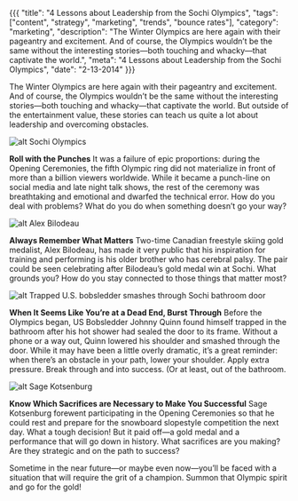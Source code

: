 {{{
  "title": "4 Lessons about Leadership from the Sochi Olympics",
  "tags": ["content", "strategy", "marketing", "trends", "bounce rates"],
  "category": "marketing",
  "description": "The Winter Olympics are here again with their pageantry and excitement. And of course, the Olympics wouldn’t be the same without the interesting stories—both touching and whacky—that captivate the world.",
  "meta": "4 Lessons about Leadership from the Sochi Olympics",
  "date": "2-13-2014"
}}}

The Winter Olympics are here again with their pageantry and excitement. And of course, the Olympics wouldn’t be the same without the interesting stories—both touching and whacky—that captivate the world. But outside of the entertainment value, these stories can teach us quite a lot about leadership and overcoming obstacles.

![alt Sochi Olympics](http://3.bp.blogspot.com/-TTX5dEe8STE/UvU85H8hnWI/AAAAAAAAHYI/PpKNjcmyCIk/s1600/Sochi+Olympics.png "Sochi Olympics")

**Roll with the Punches**
It was a failure of epic proportions: during the Opening Ceremonies, the fifth Olympic ring did not materialize in front of more than a billion viewers worldwide. While it became a punch-line on social media and late night talk shows, the rest of the ceremony was breathtaking and emotional and dwarfed the technical error. How do you deal with problems? What do you do when something doesn’t go your way?


![alt Alex Bilodeau](http://media3.s-nbcnews.com/j/streams/2014/February/140211/2D11588851-today-alex-bilodeau-140211-01.blocks_desktop_large.jpg "Alex Bilodeau")

**Always Remember What Matters** 
Two-time Canadian freestyle skiing gold medalist, Alex Bilodeau, has made it very public that his inspiration for training and performing is his older brother who has cerebral palsy. The pair could be seen celebrating after Bilodeau’s gold medal win at Sochi. What grounds you? How do you stay connected to those things that matter most? 


![alt Trapped U.S. bobsledder smashes through Sochi bathroom door](https://pbs.twimg.com/media/Bf8PHIcIMAEhTRp.jpg:large "Trapped U.S. bobsledder smashes through Sochi bathroom door")

**When It Seems Like You’re at a Dead End, Burst Through** 
Before the Olympics began, US Bobsledder Johnny Quinn found himself trapped in the bathroom after his hot shower had sealed the door to its frame. Without a phone or a way out, Quinn lowered his shoulder and smashed through the door. While it may have been a little overly dramatic, it’s a great reminder: when there’s an obstacle in your path, lower your shoulder. Apply extra pressure. Break through and into success. (Or at least, out of the bathroom.


![alt Sage Kotsenburg](http://media3.s-nbcnews.com/i/streams/2014/February/140209/2D11549649-today-sage-kotsenburg-140209-04.jpg "Sage Kotsenburg")

**Know Which Sacrifices are Necessary to Make You Successful** 
Sage Kotsenburg forewent participating in the Opening Ceremonies so that he could rest and prepare for the snowboard slopestyle competition the next day. What a tough decision! But it paid off—a gold medal and a performance that will go down in history. What sacrifices are you making? Are they strategic and on the path to success? 

Sometime in the near future—or maybe even now—you’ll be faced with a situation that will require the grit of a champion. Summon that Olympic spirit and go for the gold!
